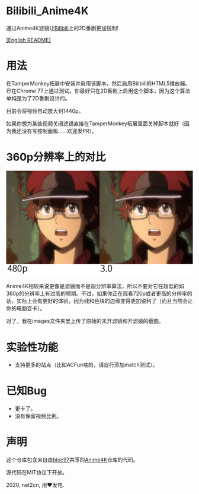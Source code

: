 # Bilibili_Anime4K
通过Anime4K滤镜让[Bilibili](https://www.bilibili.com/)上的2D番剧更加锐利!

[[English README]](README.md)

# 用法
在TamperMonkey拓展中安装并启用该脚本，然后启用Bilibili的HTML5播放器。已在Chrome 77上通过测试。你最好只在2D番剧上启用这个脚本，因为这个算法单纯是为了2D番剧设计的。

目前会将视频自动放大到1440p。

如果你想为某些视频关闭滤镜直接在TamperMonkey拓展里面关掉脚本就好（因为我还没有写控制面板……欢迎发PR）。

# 360p分辨率上的对比
![对比](images/Comparison.png?raw=true)

Anime4K相较来说更像是滤镜而不是超分辨率算法，所以不要对它在超低的如360p的分辨率上有过高的预期。不过，如果你正在观看720p或者更高的分辨率的话，实际上会有更好的体验，因为线和色块的边缘变得更加锐利了（而且当然会让你的电脑变卡）。

对了，我在images文件夹里上传了原始的未开滤镜和开滤镜的截图。

# 实验性功能
- 支持更多的站点（比如ACFun啥的，请自行添加match测试）。

# 已知Bug
- 更卡了。
- 没有保留视频比例。

# 声明
这个仓库包含来自由[bloc97](https://github.com/bloc97)共享的[Anime4K](https://github.com/bloc97/Anime4K)仓库的代码。

源代码在MIT协议下开放。

2020, net2cn, 用♥发电.